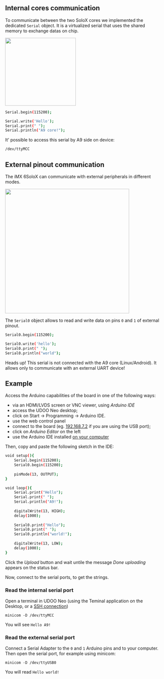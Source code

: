 ## Internal cores communication
To communicate between the two SoloX cores we implemented the dedicated `Serial` object.
It is a virtualized serial that uses the shared memory to exchange datas on chip.

<img style="width:228px; height:218px" src="../img/gionji/DOCS_a9_m4_serial.PNG">

```bash
Serial.begin(115200);

Serial.write('Hello');
Serial.print(" ");
Serial.println("A9 core!");
```

It' possible to access this serial by A9 side on device:
```bash
/dev/ttyMCC
```

## External pinout communication
The iMX 6SoloX can communicate with external peripherals in different modes.

<a href="../img/gionji/DOCS_arduino_serial.PNG" target="_blank"><img style="width:400px; " src="../img/gionji/DOCS_arduino_serial.PNG"></a>

The `Serial0` object allows to read and write data on pins `0` and `1` of external pinout.

```bash
Serial0.begin(115200);

Serial0.write('hello');
Serial0.print(" ");
Serial0.println("world");
```

<span class="label label-warning">Heads up!</span> This serial is not connected with the A9 core (Linux/Android). It allows only to communicate with an external UART device!

## Example

Access the Arduino capabilities of the board in one of the following ways:
 * via an HDMI/LVDS screen or VNC viewer, using *Arduino IDE*
  * access the UDOO Neo desktop;
  * click on Start -> Programming -> Arduino IDE.
 * use the web control panel
  * connect to the board (eg. [192.168.7.2](http://192.167.7.2/) if you are using the USB port);
  * click on *Arduino Editor* on the left
 * use the Arduino IDE installed [on your computer](../Arduino_M4_Processor/Programming.html)


Then, copy and paste the following sketch in the IDE:

``` bash
void setup(){
    Serial.begin(115200);
    Serial0.begin(115200);
    
    pinMode(13, OUTPUT);
}

void loop(){
    Serial.print("Hello");
    Serial.print(" ");
    Serial.println("A9!");
   
    digitalWrite(13, HIGH);
    delay(1000);
    
    Serial0.print("Hello");
    Serial0.print(" ");
    Serial0.println("world!");
    
    digitalWrite(13, LOW);
    delay(1000);
}
```

Click the *Upload* button and wait untile the message *Done uploading* appears on the status bar.

Now, connect to the serial ports, to get the strings.

### Read the internal serial port
Open a terminal in UDOO Neo (using the Teminal application on the Desktop, or a [SSH connection](../Basic_Setup/Remote_Terminal_(SSH).html))

    minicom -D /dev/ttyMCC

You will see `Hello A9!`


### Read the external serial port
Connect a Serial Adapter to the `0` and `1` Arduino pins and to your computer. Then open the serial port, for example using minicom:

    minicom -D /dev/ttyUSB0

You will read `Hello world!`

